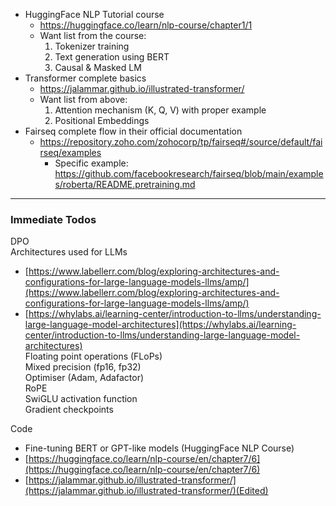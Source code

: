 - HuggingFace NLP Tutorial course 
	- https://huggingface.co/learn/nlp-course/chapter1/1
	- Want list from the course:
		1. Tokenizer training
		2. Text generation using BERT
		3. Causal & Masked LM
- Transformer complete basics
	- https://jalammar.github.io/illustrated-transformer/
	- Want list from above:
		1. Attention mechanism (K, Q, V) with proper example
		2. Positional Embeddings
- Fairseq complete flow in their official documentation
	- https://repository.zoho.com/zohocorp/tp/fairseq#/source/default/fairseq/examples
		- Specific example: https://github.com/facebookresearch/fairseq/blob/main/examples/roberta/README.pretraining.md
---
### Immediate Todos

DPO  
Architectures used for LLMs  
- [https://www.labellerr.com/blog/exploring-architectures-and-configurations-for-large-language-models-llms/amp/](https://www.labellerr.com/blog/exploring-architectures-and-configurations-for-large-language-models-llms/amp/)  
- [https://whylabs.ai/learning-center/introduction-to-llms/understanding-large-language-model-architectures](https://whylabs.ai/learning-center/introduction-to-llms/understanding-large-language-model-architectures)  
Floating point operations (FLoPs)  
Mixed precision (fp16, fp32)  
Optimiser (Adam, Adafactor)  
RoPE  
SwiGLU activation function  
Gradient checkpoints  
  
Code  
- Fine-tuning BERT or GPT-like models (HuggingFace NLP Course)  
- [https://huggingface.co/learn/nlp-course/en/chapter7/6](https://huggingface.co/learn/nlp-course/en/chapter7/6)  
- [https://jalammar.github.io/illustrated-transformer/](https://jalammar.github.io/illustrated-transformer/)(Edited)

